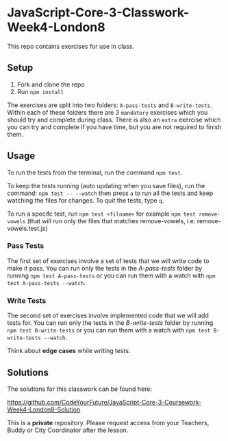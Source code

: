 # JavaScript-Core-3-Classwork-Week4-London8

This repo contains exercises for use in class.

## Setup

1. Fork and clone the repo
2. Run `npm install`

The exercises are split into two folders: `A-pass-tests` and `B-write-tests`.
Within each of these folders there are 3 `mandatory` exercises which you should try and complete during class. There is also an `extra` exercise which you can try and complete if you have time, but you are not required to finish them.

## Usage

To run the tests from the terminal, run the command `npm test`.

To keep the tests running (auto updating when you save files), run the command: `npm test -- --watch` then press `a` to run all the tests and keep watching the files for changes. To quit the tests, type `q`.

To run a specifc test, run `npm test <filname>` for example `npm test remove-vowels` (that will run only the files that matches remove-vowels, i.e. remove-vowels.test.js)

### Pass Tests

The first set of exercises involve a set of tests that we will write code to make it pass. You can run only the tests in the _A-pass-tests_ folder by running `npm test A-pass-tests` or you can run them with a watch with `npm test A-pass-tests --watch`.

### Write Tests

The second set of exercises involve implemented code that we will add tests for. You can run only the tests in the _B-write-tests_ folder by running `npm test B-write-tests` or you can run them with a watch with `npm test B-write-tests --watch`.

Think about **edge cases** while writing tests.

## Solutions

The solutions for this classwork can be found here:

https://github.com/CodeYourFuture/JavaScript-Core-3-Coursework-Week4-London8-Solution

This is a **private** repository. Please request access from your Teachers, Buddy or City Coordinator after the lesson.
